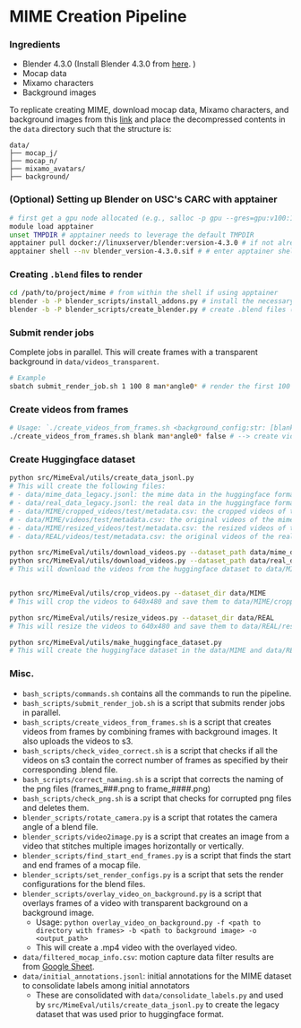 # MIME Creation Pipeline 

### Ingredients

- Blender 4.3.0 (Install Blender 4.3.0 from [here](https://www.blender.org/download/releases/4-3/).
)
- Mocap data 
- Mixamo characters 
- Background images 

To replicate creating MIME, download mocap data, Mixamo characters, and background images from this [link](https://drive.google.com/file/d/1Y3cI_syRX15GJYcjJFI9NCZsDWm0Y1IP/view?usp=sharing) and place the decompressed contents in the `data` directory such that the structure is:
```
data/
├── mocap_j/
├── mocap_n/
├── mixamo_avatars/
├── background/
```


### (Optional) Setting up Blender on USC's CARC with apptainer 
```bash
# first get a gpu node allocated (e.g., salloc -p gpu --gres=gpu:v100:1 --mem 16GB --time 4:00:00 --cpus-per-task=8)
module load apptainer
unset TMPDIR # apptainer needs to leverage the default TMPDIR
apptainer pull docker://linuxserver/blender:version-4.3.0 # if not already done before 
apptainer shell --nv blender_version-4.3.0.sif # # enter apptainer shell, use --nv flag to access GPU 
```

### Creating `.blend` files to render 

```bash
cd /path/to/project/mime # from within the shell if using apptainer 
blender -b -P blender_scripts/install_addons.py # install the necessary addons (rokoko and cats), may need to be run twice if the first time fails
blender -b -P blender_scripts/create_blender.py # create .blend files (takes ~10 mins) in data/blend_files  
```

### Submit render jobs 

Complete jobs in parallel. This will create frames with a transparent background in `data/videos_transparent`. 

```bash 
# Example 
sbatch submit_render_job.sh 1 100 8 man*angle0* # render the first 100 blend files in the blend_files directory in parallel with 8 jobs that matches the pattern man*angle0*
```

### Create videos from frames 

```bash
# Usage: `./create_videos_from_frames.sh <background_config:str: [blank, aligned, misaligned]> <pattern:str: pattern to match the folders containing frames in data/videos_transparent> <reverse:bool: whether to reverse the order of folders that have been found that matches the given pattern>`
./create_videos_from_frames.sh blank man*angle0* false # --> create videos from frames that matches the pattern man*angle0* with the blank background. 
```

### Create Huggingface dataset 

```bash
python src/MimeEval/utils/create_data_jsonl.py
# This will create the following files:
# - data/mime_data_legacy.jsonl: the mime data in the huggingface format
# - data/real_data_legacy.jsonl: the real data in the huggingface format
# - data/MIME/cropped_videos/test/metadata.csv: the cropped videos of the mime data
# - data/MIME/videos/test/metadata.csv: the original videos of the mime data
# - data/MIME/resized_videos/test/metadata.csv: the resized videos of the mime data
# - data/REAL/videos/test/metadata.csv: the original videos of the real data
```

```bash
python src/MimeEval/utils/download_videos.py --dataset_path data/mime_data_legacy.jsonl --videos_dir data/MIME/videos/test
python src/MimeEval/utils/download_videos.py --dataset_path data/real_data_legacy.jsonl --videos_dir data/REAL/videos/test
# This will download the videos from the huggingface dataset to data/MIME/videos/test and data/REAL/videos/test


python src/MimeEval/utils/crop_videos.py --dataset_dir data/MIME 
# This will crop the videos to 640x480 and save them to data/MIME/cropped_videos/test

python src/MimeEval/utils/resize_videos.py --dataset_dir data/REAL
# This will resize the videos to 640x480 and save them to data/REAL/resized_videos/test

python src/MimeEval/utils/make_huggingface_dataset.py
# This will create the huggingface dataset in the data/MIME and data/REAL directories (need to be run after creating relevant data repositories on huggingface (i.e., <user name>/mime-original, <user name>/mime-cropped, <user name>/mime-real-resized, <user name>/mime-real-original) and changing the user name in this script)
```

### Misc. 

- `bash_scripts/commands.sh` contains all the commands to run the pipeline. 
- `bash_scripts/submit_render_job.sh` is a script that submits render jobs in parallel. 
- `bash_scripts/create_videos_from_frames.sh` is a script that creates videos from frames by combining frames with background images. It also uploads the videos to s3. 
- `bash_scripts/check_video_correct.sh` is a script that checks if all the videos on s3 contain the correct number of frames as specified by their corresponding .blend file. 
- `bash_scripts/correct_naming.sh` is a script that corrects the naming of the png files (frames_###.png to frame_####.png)
- `bash_scripts/check_png.sh` is a script that checks for corrupted png files and deletes them. 
- `blender_scripts/rotate_camera.py` is a script that rotates the camera angle of a blend file. 
- `blender_scripts/video2image.py` is a script that creates an image from a video that stitches multiple images horizontally or vertically. 
- `blender_scripts/find_start_end_frames.py` is a script that finds the start and end frames of a mocap file.
- `blender_scripts/set_render_configs.py` is a script that sets the render configurations for the blend files.
- `blender_scripts/overlay_video_on_background.py` is a script that overlays frames of a video with transparent background on a background image.
    - Usage: `python overlay_video_on_background.py -f <path to directory with frames> -b <path to background image> -o <output_path>`
    - This will create a .mp4 video with the overlayed video.
- `data/filtered_mocap_info.csv`: motion capture data filter results are from [Google Sheet](https://docs.google.com/spreadsheets/d/1HkQ3V4X-CqsBqe5au6t2v6pbxfwW1hKty5G2uLR6ZEk/edit?gid=1451100799#gid=1451100799). 
- `data/initial_annotations.jsonl`: initial annotations for the MIME dataset to consolidate labels among initial annotators
    - These are consolidated with `data/consolidate_labels.py` and used by `src/MimeEval/utils/create_data_jsonl.py` to create the legacy dataset that was used prior to huggingface format. 